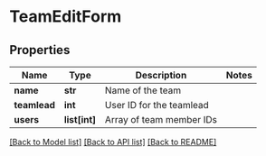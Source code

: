 # TeamEditForm

## Properties
Name | Type | Description | Notes
------------ | ------------- | ------------- | -------------
**name** | **str** | Name of the team | 
**teamlead** | **int** | User ID for the teamlead | 
**users** | **list[int]** | Array of team member IDs | 

[[Back to Model list]](../README.md#documentation-for-models) [[Back to API list]](../README.md#documentation-for-api-endpoints) [[Back to README]](../README.md)


